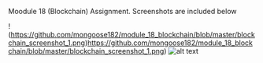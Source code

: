 Moodule 18 (Blockchain) Assignment. Screenshots are included below

!(https://github.com/mongoose182/module_18_blockchain/blob/master/blockchain_screenshot_1.png)https://github.com/mongoose182/module_18_blockchain/blob/master/blockchain_screenshot_1.png)
![alt text]([http://url/to/img.png](https://github.com/mongoose182/module_18_blockchain/blob/master/blockchain_is_valid_screenshot.png)https://github.com/mongoose182/module_18_blockchain/blob/master/blockchain_is_valid_screenshot.png)

